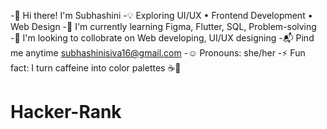 -👋 Hi there! I'm Subhashini 
-💡 Exploring UI/UX • Frontend Development • Web Design
-🌱 I'm currently learning Figma, Flutter, SQL, Problem-solving
-🔗 I'm looking to collobrate on Web developing, UI/UX designing
-📬 Pind me anytime subhashinisiva16@gmail.com
-☺️ Pronouns: she/her
-⚡ Fun fact: I turn caffeine into color palettes ☕🎨

# Hacker-Rank


<!--
**SubhashiniSivakumar/SubhashiniSivakumar** is a ✨ _special_ ✨ repository because its `README.md` (this file) appears on your GitHub profile.

Here are some ideas to get you started:

- 🔭 I’m currently working on ...
- 🌱 I’m currently learning ...          
- 👯 I’m looking to collaborate on ...
- 🤔 I’m looking for help with ...
- 💬 Ask me about ...
- 📫 How to reach me: ...
- 😄 Pronouns: ...
- ⚡ Fun fact: ...
-->
